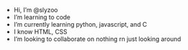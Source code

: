 -  Hi, I’m @slyzoo
-  I’m learning to code
-  I’m currently learning python, javascript, and C
-  I know HTML, CSS
-  I’m looking to collaborate on nothing rn just looking around

